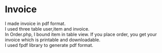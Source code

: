 # Invoice
I made invoice in pdf format.<br/>
I used three table user,item and invoice.<br/>
In Order.php, I bound item in table view. If you place order, you get your invoice which is printable and downloadable.<br/>
I used fpdf library to generate pdf format.
